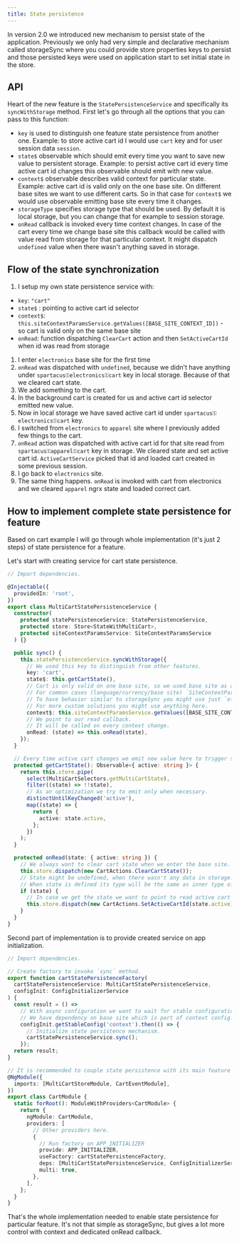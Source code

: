 ```yaml
---
title: State persistence
---
```


In version 2.0 we introduced new mechanism to persist state of the application. Previously we only had very simple and declarative mechanism called storageSync where you could provide store properties keys to persist and those persisted keys were used on application start to set initial state in the store.

## API

Heart of the new feature is the `StatePersistenceService` and specifically its `syncWithStorage` method. First let's go through all the options that you can pass to this function:

- `key` is used to distinguish one feature state persistence from another one. Example: to store active cart id I would use `cart` key and for user session data `session`.
- `state$` observable which should emit every time you want to save new value to persistent storage. Example: to persist active cart id every time active cart id changes this observable should emit with new value.
- `context$` observable describes valid context for particular state. Example: active cart id is valid only on the one base site. On different base sites we want to use different carts. So in that case for `context$` we would use observable emitting base site every time it changes.
- `storageType` specifies storage type that should be used. By default it is local storage, but you can change that for example to session storage.
- `onRead` callback is invoked every time context changes. In case of the cart every time we change base site this callback would be called with value read from storage for that particular context. It might dispatch `undefined` value when there wasn't anything saved in storage.

## Flow of the state synchronization

1. I setup my own state persistence service with:

- `key`: `"cart"`
- `state$` : pointing to active cart id selector
- `context$`: `this.siteContextParamsService.getValues([BASE_SITE_CONTEXT_ID])` - so cart is valid only on the same base site
- `onRead`: function dispatching `ClearCart` action and then `SetActiveCartId` when id was read from storage

1. I enter `electronics` base site for the first time
1. `onRead` was dispatched with `undefined`, because we didn't have anything under `spartacus⚿electronics⚿cart` key in local storage. Because of that we cleared cart state.
1. We add something to the cart.
1. In the background cart is created for us and active cart id selector emitted new value.
1. Now in local storage we have saved active cart id under `spartacus⚿electronics⚿cart` key.
1. I switched from `electronics` to `apparel` site where I previously added few things to the cart.
1. `onRead` action was dispatched with active cart id for that site read from `spartacus⚿apparel⚿cart` key in storage. We cleared state and set active cart id. `ActiveCartService` picked that id and loaded cart created in some previous session.
1. I go back to `electronics` site.
1. The same thing happens. `onRead` is invoked with cart from electronics and we cleared `apparel` ngrx state and loaded correct cart.

## How to implement complete state persistence for feature

Based on cart example I will go through whole implementation (it's just 2 steps) of state persistence for a feature.

Let's start with creating service for cart state persistence.

```ts
// Import dependencies.

@Injectable({
  providedIn: 'root',
})
export class MultiCartStatePersistenceService {
  constructor(
    protected statePersistenceService: StatePersistenceService,
    protected store: Store<StateWithMultiCart>,
    protected siteContextParamsService: SiteContextParamsService
  ) {}

  public sync() {
    this.statePersistenceService.syncWithStorage({
      // We used this key to distinguish from other features.
      key: 'cart',
      state$: this.getCartState(),
      // Cart is only valid on one base site, so we used base site as a context value.
      // For common cases (language/currency/base site) `SiteContextParamsService.getValues` might come handy.
      // To have behavior similar to storageSync you might use just `of('')`.
      // For more custom solutions you might use anything here.
      context$: this.siteContextParamsService.getValues([BASE_SITE_CONTEXT_ID]),
      // We point to our read callback.
      // It will be called on every context change.
      onRead: (state) => this.onRead(state),
    });
  }

  // Every time active cart changes we emit new value here to trigger save to storage.
  protected getCartState(): Observable<{ active: string }> {
    return this.store.pipe(
      select(MultiCartSelectors.getMultiCartState),
      filter((state) => !!state),
      // As an optimization we try to emit only when necessary.
      distinctUntilKeyChanged('active'),
      map((state) => {
        return {
          active: state.active,
        };
      })
    );
  }

  protected onRead(state: { active: string }) {
    // We always want to clear cart state when we enter the base site.
    this.store.dispatch(new CartActions.ClearCartState());
    // State might be undefined, when there wasn't any data in storage.
    // When state is defined its type will be the same as inner type of state$ observable.
    if (state) {
      // In case we get the state we want to point to read active cart id.
      this.store.dispatch(new CartActions.SetActiveCartId(state.active));
    }
  }
}
```

Second part of implementation is to provide created service on app initialization.

```ts
// Import dependencies.

// Create factory to invoke `sync` method.
export function cartStatePersistenceFactory(
  cartStatePersistenceService: MultiCartStatePersistenceService,
  configInit: ConfigInitializerService
) {
  const result = () =>
    // With async configuration we want to wait for stable configuration.
    // We have dependency on base site which is part of context config.
    configInit.getStableConfig('context').then(() => {
      // Initialize state persistence mechanism.
      cartStatePersistenceService.sync();
    });
  return result;
}

// It is recommended to couple state persistence with its main feature module.
@NgModule({
  imports: [MultiCartStoreModule, CartEventModule],
})
export class CartModule {
  static forRoot(): ModuleWithProviders<CartModule> {
    return {
      ngModule: CartModule,
      providers: [
        // Other providers here.
        {
          // Run factory on APP_INITIALIZER
          provide: APP_INITIALIZER,
          useFactory: cartStatePersistenceFactory,
          deps: [MultiCartStatePersistenceService, ConfigInitializerService],
          multi: true,
        },
      ],
    };
  }
}
```

That's the whole implementation needed to enable state persistence for particular feature.
It's not that simple as storageSync, but gives a lot more control with context and dedicated onRead callback.
